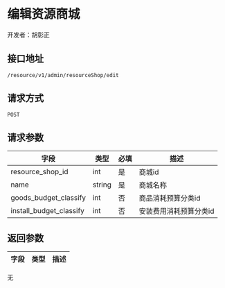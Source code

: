 # 编辑资源商城

开发者：胡彰正

## 接口地址

`/resource/v1/admin/resourceShop/edit`

## 请求方式

`POST`

## 请求参数

| 字段 | 类型 | 必填 | 描述 |
| - | - | - | - |
| resource_shop_id | int | 是 | 商城id |
| name | string | 是 | 商城名称 |
| goods_budget_classify | int | 否 | 商品消耗预算分类id|
| install_budget_classify | int | 否 | 安装费用消耗预算分类id |

## 返回参数

| 字段 | 类型 | 描述 |
| - | - | - |
无
